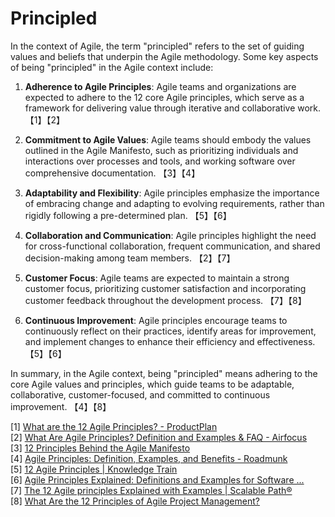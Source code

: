 # Principled

In the context of Agile, the term "principled" refers to the set of guiding values and beliefs that underpin the Agile methodology. Some key aspects of being "principled" in the Agile context include:

1. **Adherence to Agile Principles**: Agile teams and organizations are expected to adhere to the 12 core Agile principles, which serve as a framework for delivering value through iterative and collaborative work. 【1】【2】

2. **Commitment to Agile Values**: Agile teams should embody the values outlined in the Agile Manifesto, such as prioritizing individuals and interactions over processes and tools, and working software over comprehensive documentation. 【3】【4】

3. **Adaptability and Flexibility**: Agile principles emphasize the importance of embracing change and adapting to evolving requirements, rather than rigidly following a pre-determined plan. 【5】【6】

4. **Collaboration and Communication**: Agile principles highlight the need for cross-functional collaboration, frequent communication, and shared decision-making among team members. 【2】【7】

5. **Customer Focus**: Agile teams are expected to maintain a strong customer focus, prioritizing customer satisfaction and incorporating customer feedback throughout the development process. 【7】【8】

6. **Continuous Improvement**: Agile principles encourage teams to continuously reflect on their practices, identify areas for improvement, and implement changes to enhance their efficiency and effectiveness. 【5】【6】

In summary, in the Agile context, being "principled" means adhering to the core Agile values and principles, which guide teams to be adaptable, collaborative, customer-focused, and committed to continuous improvement. 【4】【8】

[1] [What are the 12 Agile Principles? - ProductPlan](https://www.productplan.com/glossary/agile-principles/)  
[2] [What Are Agile Principles? Definition and Examples & FAQ - Airfocus](https://airfocus.com/glossary/what-are-agile-principles/)  
[3] [12 Principles Behind the Agile Manifesto](https://www.agilealliance.org/agile101/12-principles-behind-the-agile-manifesto/)  
[4] [Agile Principles: Definition, Examples, and Benefits - Roadmunk](https://roadmunk.com/glossary/agile-principles/)  
[5] [12 Agile Principles | Knowledge Train](https://www.knowledgetrain.co.uk/agile/agile-project-management/agile-project-management-course/agile-principles)  
[6] [Agile Principles Explained: Definitions and Examples for Software ...](https://massivepixel.io/blog/agile-principles-explained/)  
[7] [The 12 Agile principles Explained with Examples | Scalable Path®](https://www.scalablepath.com/project-management/12-agile-principles)  
[8] [What Are the 12 Principles of Agile Project Management?](https://businessmap.io/agile/project-management/principles)
